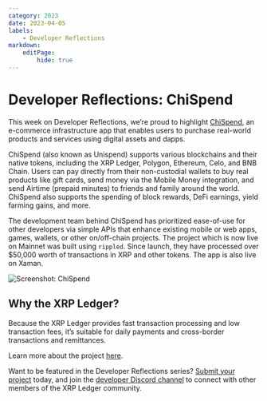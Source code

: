 ```yaml
---
category: 2023
date: 2023-04-05
labels:
    - Developer Reflections
markdown:
    editPage:
        hide: true
---
```

# Developer Reflections: ChiSpend

This week on Developer Reflections, we’re proud to highlight [ChiSpend](https://unispend.com/), an e-commerce infrastructure app that enables users to purchase real-world products and services using digital assets and dapps. 

<!-- BREAK -->

ChiSpend (also known as Unispend) supports various blockchains and their native tokens, including the XRP Ledger, Polygon, Ethereum, Celo, and BNB Chain. Users can pay directly from their non-custodial wallets to buy real products like gift cards, send money via the Mobile Money integration, and send Airtime (prepaid minutes) to friends and family around the world. ChiSpend also supports the spending of block rewards, DeFi earnings, yield farming gains, and more. 

The development team behind ChiSpend has prioritized ease-of-use for other developers via simple APIs that enhance existing mobile or web apps, games, wallets, or other on/off-chain projects. The project which is now live on Mainnet was built using `rippled`. Since launch, they have processed over $50,000 worth of transactions in XRP and other tokens. The app is also live on Xaman.

![Screenshot: ChiSpend](/blog/img/dev-reflections-chispend.png)

## Why the XRP Ledger?

Because the XRP Ledger provides fast transaction processing and low transaction fees, it’s suitable for daily payments and cross-border transactions and remittances. 

Learn more about the project [here](https://unispend.com/).

Want to be featured in the Developer Reflections series? [Submit your project](https://xrpl.org/contribute.html#xrpl-blog) today, and join the [developer Discord channel](https://discord.gg/sfX3ERAMjH) to connect with other members of the XRP Ledger community.

